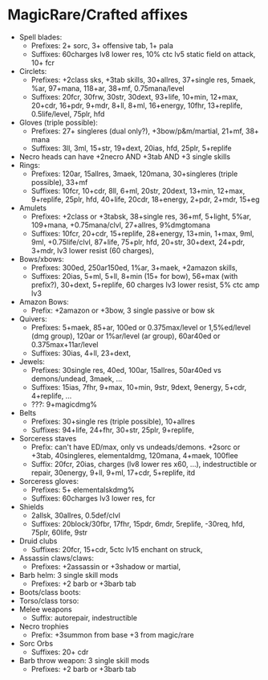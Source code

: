 # MagicRare/Crafted affixes

- Spell blades:
  - Prefixes: 2+ sorc, 3+ offensive tab, 1+ pala
  - Suffixes: 60charges lv8 lower res, 10% ctc lv5 static field on attack, 10+ fcr
- Circlets:
  - Prefixes: +2class sks, +3tab skills, 30+allres, 37+single res, 5maek, %ar, 97+mana, 118+ar, 38+mf, 0.75mana/level
  - Suffixes: 20fcr, 30frw, 30str, 30dext, 93+life, 10+min, 12+max, 20+cdr, 16+pdr, 9+mdr, 8+ll, 8+ml, 16+energy, 10fhr, 13+replife, 0.5life/level, 75plr, hfd
- Gloves (triple possible):
  - Prefixes: 27+ singleres (dual only?), +3bow/p&m/martial, 21+mf, 38+ mana
  - Suffixes: 3ll, 3ml, 15+str, 19+dext, 20ias, hfd, 25plr, 5+replife
- Necro heads can have +2necro AND +3tab AND +3 single skills
- Rings:
  - Prefixes: 120ar, 15allres, 3maek, 120mana, 30+singleres (triple possible), 33+mf
  - Suffixes: 10fcr, 10+cdr, 8ll, 6+ml, 20str, 20dext, 13+min, 12+max, 9+replife, 25plr, hfd, 40+life, 20cdr, 18+energy, 2+pdr, 2+mdr, 15+eg
- Amulets
  - Prefixes: +2class or +3tabsk, 38+single res, 36+mf, 5+light, 5%ar, 109+mana, +0.75mana/clvl, 27+allres, 9%dmgtomana
  - Suffixes: 10fcr, 20+cdr, 15+replife, 28+energy, 13+min, 1+max, 9ml, 9ml, +0.75life/clvl, 87+life, 75+plr, hfd, 20+str, 30+dext, 24+pdr, 3+mdr, lv3 lower resist (60 charges), 
- Bows/xbows:
  - Prefixes: 300ed, 250ar150ed, 1%ar, 3+maek, +2amazon skills,
  - Suffixes: 20ias, 5+ml, 5+ll, 8+min (15+ for bow), 56+max (with prefix?), 30+dext, 5+replife, 60 charges lv3 lower resist, 5% ctc amp lv3
- Amazon Bows:
  - Prefix: +2amazon or +3bow, 3 single passive or bow sk
- Quivers:
  - Prefixes: 5+maek, 85+ar, 100ed or 0.375max/level or 1,5%ed/level (dmg group), 120ar or 1%ar/level (ar group), 60ar40ed or 0.375max+11ar/level
  - Suffixes: 30ias, 4+ll, 23+dext, 
- Jewels:
  - Prefixes: 30single res, 40ed, 100ar, 15allres, 50ar40ed vs demons/undead, 3maek, ...
  - Suffixes: 15ias, 7fhr, 9+max, 10+min, 9str, 9dext, 9energy, 5+cdr, 4+replife, ...
  - ???: 9+magicdmg%
- Belts
  - Prefixes: 30+single res (triple possible), 10+allres
  - Suffixes: 94+life, 24+fhr, 30+str, 25plr, 9+replife, 
- Sorceress staves
  - Prefix: can't have ED/max, only vs undeads/demons. +2sorc or +3tab, 40singleres, elementaldmg, 120mana, 4+maek, 100flee
  - Suffix: 20fcr, 20ias, charges (lv8 lower res x60, ...), indestructible or repair, 30energy, 9+ll, 9+ml, 17+cdr, 5+replife, itd
- Sorceress gloves:
  - Prefixes: 5+ elementalskdmg%
  - Suffixes: 60charges lv3 lower res, fcr
- Shields
  - 2allsk, 30allres, 0.5def/clvl
  - Suffixes: 20block/30fbr, 17fhr, 15pdr, 6mdr, 5replife, -30req, hfd, 75plr, 60life, 9str
- Druid clubs
  - Suffixes: 20fcr, 15+cdr, 5ctc lv15 enchant on struck, 
- Assassin claws/claws:
  - Prefixes: +2assassin or +3shadow or martial,
- Barb helm: 3 single skill mods
  - Prefixes: +2 barb or +3barb tab
- Boots/class boots:
- Torso/class torso:
- Melee weapons
  - Suffix: autorepair, indestructible
- Necro trophies
  - Prefix: +3summon from base +3 from magic/rare
- Sorc Orbs
  - Suffixes: 20+ cdr
- Barb throw weapon: 3 single skill mods
  - Prefixes: +2 barb or +3barb tab